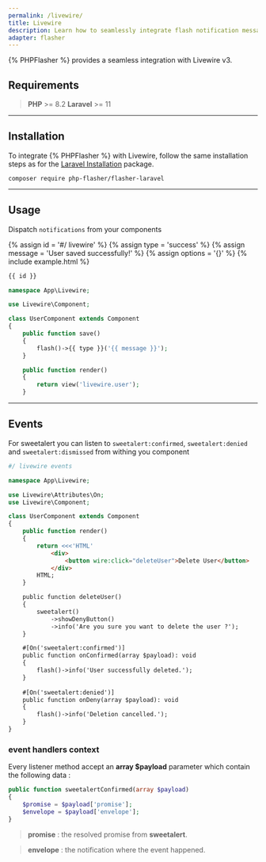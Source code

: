 ```yaml
---
permalink: /livewire/
title: Livewire
description: Learn how to seamlessly integrate flash notification messages into your Livewire application with PHPFlasher. Follow our step-by-step guide to install and use the library in your project, and start engaging and informing your users with powerful flash messages.
adapter: flasher
---
```


{% PHPFlasher %} provides a seamless integration with Livewire v3.

## <i class="fa-duotone fa-list-radio"></i> Requirements

> <i class="fa-brands fa-php fa-2xl text-blue-900 mr-1 mb-1"></i> **PHP** >= 8.2
> <i class="fa-brands fa-laravel fa-2xl text-red-900 mr-1 ml-4"></i> **Laravel** >= 11

---

## <i class="fa-duotone fa-list-radio"></i> Installation

To integrate {% PHPFlasher %} with Livewire, follow the same installation steps as for the [Laravel Installation](/laravel) package.

```shell
composer require php-flasher/flasher-laravel
```

---

## <i class="fa-duotone fa-list-radio"></i> Usage

Dispatch `notifications` from your components

{% assign id = '#/ livewire' %}
{% assign type = 'success' %}
{% assign message = 'User saved successfully!' %}
{% assign options = '{}' %}
{% include example.html %}

```php
{{ id }}

namespace App\Livewire;

use Livewire\Component;

class UserComponent extends Component
{
    public function save()
    {
        flash()->{{ type }}('{{ message }}');
    }

    public function render()
    {
        return view('livewire.user');
    }
```

---

## <i class="fa-duotone fa-list-radio"></i> Events

For sweetalert you can listen to  `sweetalert:confirmed`, `sweetalert:denied` and `sweetalert:dismissed` from withing you component

<script type="text/javascript">
    messages["#/ livewire events"] = {
        handler: "sweetalert",
        type: "info",
        message: "Are you sure you want to delete the user ?",
        options: { 
            showDenyButton: true,
            preConfirm: function() {
                flasher.success('User successfully deleted.');
            },
            preDeny: function() {
                flasher.error('Deletion cancelled.');
            },
        },
    };
</script>

```php
#/ livewire events

namespace App\Livewire;

use Livewire\Attributes\On;
use Livewire\Component;

class UserComponent extends Component
{
    public function render()
    {
        return <<<'HTML'
            <div>
                <button wire:click="deleteUser">Delete User</button>
            </div>
        HTML;
    }

    public function deleteUser()
    {
        sweetalert()
            ->showDenyButton()
            ->info('Are you sure you want to delete the user ?');
    }

    #[On('sweetalert:confirmed')]
    public function onConfirmed(array $payload): void
    {
        flash()->info('User successfully deleted.');
    }
    
    #[On('sweetalert:denied')]
    public function onDeny(array $payload): void
    {
        flash()->info('Deletion cancelled.');
    }
}
```

### <i class="fa-duotone fa-list-radio"></i> event handlers context

Every listener method accept an **array $payload** parameter which contain the following data :

```php
public function sweetalertConfirmed(array $payload)
{
    $promise = $payload['promise'];
    $envelope = $payload['envelope'];
}
```

> **promise** : the resolved promise from **sweetalert**.

> **envelope** : the notification where the event happened.
